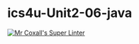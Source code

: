 # ics4u-Unit2-06-java

[![Mr Coxall's Super Linter](https://github.com/Peter-Gemmell/ics4u-Unit2-06-java/workflows/Mr%20Coxall's%20Super%20Linter/badge.svg)](https://github.com/Peter-Gemmell/ics4u-Unit2-06-java/actions/)
